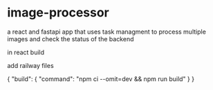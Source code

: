 # image-processor
a react and fastapi app that uses task managment to process multiple images and check the status of the backend



in react build 
<!-- 

this is depreciated and created an infinite build time 
    "build": "CI=false npm run build",

Why Use CI=false?
Warnings in Your Code: If your React application has any warnings that you haven't addressed yet, the build process will succeed despite these warnings. This can be useful if you need to get a working build quickly without being blocked by non-critical issues.

Development Convenience: During development, you might prefer a less strict build process so you can iterate quickly without being interrupted by warnings that you plan to address later.


essentially allows warnings without crahsing everyhint  -->

add railway files

{
    "build": {
      "command": "npm ci --omit=dev && npm run build"
    }
}